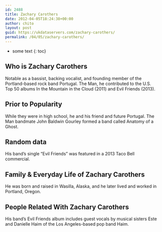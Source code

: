 ```yaml
---
id: 2488
title: Zachary Carothers
date: 2012-04-05T18:24:38+00:00
author: chito
layout: post
guid: https://ukdataservers.com/zachary-carothers/
permalink: /04/05/zachary-carothers/
---
```


* some text
{: toc}
          
          
## Who is  Zachary Carothers
                  
                  
                  
Notable as a bassist, backing vocalist, and founding member of the Portland-based rock band Portugal. The Man, he contributed to the U.S. Top 50 albums In the Mountain in the Cloud (2011) and Evil Friends (2013).  
                  
                
                
                
## Prior to Popularity 
                  
                  
                  
While they were in high school, he and his friend and future Portugal. The Man bandmate John Baldwin Gourley formed a band called Anatomy of a Ghost. 
                  
                
                
                
## Random data 
                  
                  
                  
His band&#8217;s single &#8220;Evil Friends&#8221; was featured in a 2013 Taco Bell commercial. 
                  
                
                
                
## Family & Everyday Life of Zachary Carothers
                  
                  
                  
He was born and raised in Wasilla, Alaska, and he later lived and worked in Portland, Oregon. 
                  
                
                
                
## People Related With  Zachary Carothers
                  
                  
                  
His band&#8217;s Evil Friends album includes guest vocals by musical sisters Este and Danielle Haim of the Los Angeles-based pop band Haim. 
                  
                
              
            
          
          
          
    
    
  
